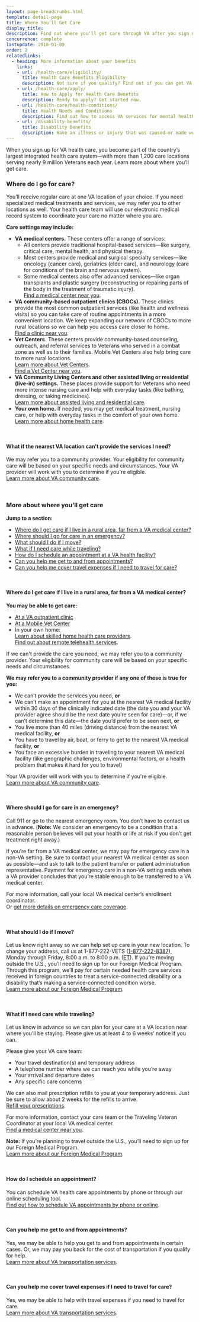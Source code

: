```yaml
---
layout: page-breadcrumbs.html
template: detail-page
title: Where You’ll Get Care
display_title:
description: Find out where you'll get care through VA after you sign up. Health care settings may include a VA medical center, a community clinic, or a Vet center. 
concurrence: complete
lastupdate: 2018-01-09
order: 2
relatedlinks:
  - heading: More information about your benefits
    links:
    - url: /health-care/eligibility/
      title: Health Care Benefits Eligibility
      description: Not sure if you qualify? Find out if you can get VA health care benefits.
    - url: /health-care/apply/
      title: How to Apply for Health Care Benefits
      description: Ready to apply? Get started now.
    - url: /health-care/health-conditions/
      title: Health Needs and Conditions
      description: Find out how to access VA services for mental health, women’s health, and other specific needs.
    - url: /disability-benefits/
      title: Disability Benefits
      description: Have an illness or injury that was caused—or made worse—by your active-duty service? Find out if you can get disability compensation (monthly payments) from VA.
---
```


<div class="va-introtext">

When you sign up for VA health care, you become part of the country’s largest integrated health care system—with more than 1,200 care locations serving nearly 9 million Veterans each year. Learn more about where you’ll get care.

</div>

<div class="feature" markdown=“1”>

### Where do I go for care?

You’ll receive regular care at one VA location of your choice. If you need specialized medical treatments and services, we may refer you to other locations as well. Your health care team will use our electronic medical record system to coordinate your care no matter where you are.

**Care settings may include:**

- **VA medical centers.** These centers offer a range of services:
  - All centers provide traditional hospital-based services—like surgery, critical care, mental health, and physical therapy.
  - Most centers provide medical and surgical specialty services—like oncology (cancer care), geriatrics (elder care), and neurology (care for conditions of the brain and nervous system).
  - Some medical centers also offer advanced services—like organ transplants and plastic surgery (reconstructing or repairing parts of the body in the treatment of traumatic injury). <br>
[Find a medical center near you](/facilities/).
- **VA community-based outpatient clinics (CBOCs).** These clinics provide the most common outpatient services (like health and wellness visits) so you can take care of routine appointments in a more convenient location. We keep expanding our network of CBOCs to more rural locations so we can help you access care closer to home. <br>
[Find a clinic near you](/facilities/).
- **Vet Centers.** These centers provide community-based counseling, outreach, and referral services to Veterans who served in a combat zone as well as to their families. Mobile Vet Centers also help bring care to more rural locations. <br>
[Learn more about Vet Centers](http://www.vetcenter.va.gov). <br>
[Find a Vet Center near you](/facilities/).
- **VA Community Living Centers and other assisted living or residential (live-in) settings.** These places provide support for Veterans who need more intense nursing care and help with everyday tasks (like bathing, dressing, or taking medicines). <br>
[Learn more about assisted living and residential care](/health-care/about-va-health-care/assisted-living-and-home-health-care/).
- **Your own home.** If needed, you may get medical treatment, nursing care, or help with everyday tasks in the comfort of your own home. <br>
[Learn more about home health care](/health-care/about-va-health-care/assisted-living-and-home-health-care/).

<br>

#### What if the nearest VA location can’t provide the services I need?

We may refer you to a community provider. Your eligibility for community care will be based on your specific needs and circumstances. Your VA provider will work with you to determine if you're eligible. <br>
[Learn more about VA community care](https://www.va.gov/COMMUNITYCARE/index.asp).

</div>

<br>

### More about where you’ll get care

**Jump to a section:**

- [Where do I get care if I live in a rural area, far from a VA medical center?](#care-rural-area)
- [Where should I go for care in an emergency?](#care-emergency)
- [What should I do if I move?](#care-if-moving)
- [What if I need care while traveling? ](#care-while-traveling)
- [How do I schedule an appointment at a VA health facility?](#care-appointment)
- [Can you help me get to and from appointments?](#care-transportation)
- [Can you help me cover travel expenses if I need to travel for care?](#care-travel-expenses)

<br>

<span id="care-rural-area">

#### Where do I get care if I live in a rural area, far from a VA medical center?

**You may be able to get care:**
- [At a VA outpatient clinic](/facilities/)
- [At a Mobile Vet Center](https://www.vetcenter.va.gov/)
- In your own home: <br>
[Learn about skilled home health care providers](https://www.va.gov/GERIATRICS/Guide/LongTermCare/Skilled_Home_Health_Care.asp). <br>
[Find out about remote telehealth services](https://www.telehealth.va.gov/).

If we can't provide the care you need, we may refer you to a community provider. Your eligibility for community care will be based on your specific needs and circumstances. 

**We may refer you to a community provider if any one of these is true for you:**
- We can’t provide the services you need, **or**
- We can’t make an appointment for you at the nearest VA medical facility within 30 days of the clinically indicated date (the date you and your VA provider agree should be the next date you’re seen for care)—or, if we can’t determine this date—the date you’d prefer to be seen next, **or**
- You live more than 40 miles (driving distance) from the nearest VA medical facility, **or**
- You have to travel by air, boat, or ferry to get to the nearest VA medical facility, **or**
- You face an excessive burden in traveling to your nearest VA medical facility (like geographic challenges, environmental factors, or a health problem that makes it hard for you to travel)

Your VA provider will work with you to determine if you're eligible. <br>
[Learn more about VA community care](https://www.va.gov/COMMUNITYCARE/index.asp).

<br>

<span id="care-emergency">

#### Where should I go for care in an emergency?

Call 911 or go to the nearest emergency room. You don’t have to contact us in advance. (**Note:** We consider an emergency to be a condition that a reasonable person believes will put your health or life at risk if you don’t get treatment right away.)

If you’re far from a VA medical center, we may pay for emergency care in a non-VA setting. Be sure to contact your nearest VA medical center as soon as possible—and ask to talk to the patient transfer or patient administration representative. Payment for emergency care in a non-VA setting ends when a VA provider concludes that you’re stable enough to be transferred to a VA medical center.

For more information, call your local VA medical center’s enrollment coordinator. <br>
Or [get more details on emergency care coverage](https://www.va.gov/healthbenefits/access/emergency_care.asp).

<br>

<span id="care-if-moving">

#### What should I do if I move?

Let us know right away so we can help set up care in your new location. To change your address, call us at 1-877-222-VETS (<a href="tel:+18772228387">1-877-222-8387</a>), Monday through Friday, 8:00 a.m. to 8:00 p.m. (<abbr title="eastern time">ET</abbr>). If you’re moving outside the U.S., you’ll need to sign up for our Foreign Medical Program. Through this program, we’ll pay for certain needed health care services received in foreign countries to treat a service-connected disability or a disability that’s making a service-connected condition worse. <br>
[Learn more about our Foreign Medical Program](https://www.va.gov/COMMUNITYCARE/programs/veterans/fmp/index.asp).

<br>

<span id="care-while-traveling">

#### What if I need care while traveling?

Let us know in advance so we can plan for your care at a VA location near where you’ll be staying. Please give us at least 4 to 6 weeks’ notice if you can.

Please give your VA care team:

- Your travel destination(s) and temporary address
- A telephone number where we can reach you while you’re away
- Your arrival and departure dates
- Any specific care concerns

We can also mail prescription refills to you at your temporary address. Just be sure to allow about 2 weeks for the refills to arrive. <br>
[Refill your prescriptions](/health-care/prescriptions/).

For more information, contact your care team or the Traveling Veteran Coordinator at your local VA medical center. <br>
[Find a medical center near you](/facilities/).

**Note:** If you’re planning to travel outside the U.S., you’ll need to sign up for our Foreign Medical Program. <br>
[Learn more about our Foreign Medical Program](https://www.va.gov/COMMUNITYCARE/programs/veterans/fmp/index.asp).

<br>

<span id="care-appointment">

#### How do I schedule an appointment?

You can schedule VA health care appointments by phone or through our online scheduling tool. <br>
[Find out how to schedule VA appointments by phone or online](/health-care/schedule-an-appointment).

<br>

<span id="care-transportation">

#### Can you help me get to and from appointments?

Yes, we may be able to help you get to and from appointments in certain cases. Or, we may pay you back for the cost of transportation if you qualify for help. <br>
[Learn more about VA transportation services](https://www.va.gov/healthbenefits/vtp/).

<br>

<span id="care-travel-expenses">

#### Can you help me cover travel expenses if I need to travel for care?

Yes, we may be able to help with travel expenses if you need to travel for care. <br>
[Learn more about VA transportation services](https://www.va.gov/healthbenefits/vtp/).
